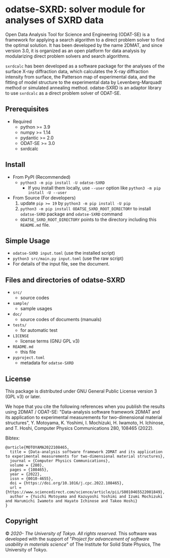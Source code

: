 # odatse-SXRD: solver module for analyses of SXRD data

Open Data Analysis Tool for Science and Engineering (ODAT-SE) is a framework for applying a search algorithm to a direct problem solver to find the optimal solution. It has been developed by the name 2DMAT, and since version 3.0, it is organized as an open platform for data analysis by modularizing direct problem solvers and search algorithms.

`sxrdcalc` has been developed as a software package for the analyses of the surface X-ray diffraction data, which calculates the X-ray diffraction intensity from surface, the Patterson map of experimental data, and the fitting of model structure to the experimental data by Levenberg-Marquadt method or simulated annealing method. odatse-SXRD is an adaptor library to use `sxrdcalc` as a direct problem solver of ODAT-SE.


## Prerequisites

- Required
  - python >= 3.9
  - numpy >= 1.14
  - pydantic >= 2.0
  - ODAT-SE >= 3.0
  - sxrdcalc

## Install

- From PyPI (Recommended)
  - `python3 -m pip install -U odatse-SXRD`
    - If you install them locally, use `--user` option like `python3 -m pip install -U --user`
- From Source (For developers)
  1. update `pip >= 19` by `python3 -m pip install -U pip`
  2. `python3 -m pip install ODATSE_SXRD_ROOT_DIRECTORY` to install `odatse-SXRD` package and `odatse-SXRD` command
    - `ODATSE_SXRD_ROOT_DIRECTORY` points to the directory including this `README.md` file.

## Simple Usage

- `odatse-SXRD input.toml` (use the installed script)
- `python3 src/main.py input.toml` (use the raw script)
- For details of the input file, see the document.

## Files and directories of odatse-SXRD

- `src/`
  - source codes
- `sample/`
  - sample usages
- `doc/`
  - source codes of documents (manuals)
- `tests/`
  - for automatic test
- `LICENSE`
  - license terms (GNU GPL v3)
- `README.md`
  - this file
- `pyproject.toml`
  - metadata for `odatse-SXRD`

## License

This package is distributed under GNU General Public License version 3 (GPL v3) or later.

We hope that you cite the following references when you publish the results using 2DMAT / ODAT-SE:
"Data-analysis software framework 2DMAT and its application to experimental measurements for two-dimensional material structures",
Y. Motoyama, K. Yoshimi, I. Mochizuki, H. Iwamoto, H. Ichinose, and T. Hoshi, Computer Physics Communications 280, 108465 (2022).

Bibtex:
```
@article{MOTOYAMA2022108465,
  title = {Data-analysis software framework 2DMAT and its application to experimental measurements for two-dimensional material structures},
  journal = {Computer Physics Communications},
  volume = {280},
  pages = {108465},
  year = {2022},
  issn = {0010-4655},
  doi = {https://doi.org/10.1016/j.cpc.2022.108465},
  url = {https://www.sciencedirect.com/science/article/pii/S0010465522001849},
  author = {Yuichi Motoyama and Kazuyoshi Yoshimi and Izumi Mochizuki and Harumichi Iwamoto and Hayato Ichinose and Takeo Hoshi}
}
```

## Copyright

© *2020- The University of Tokyo. All rights reserved.*
This software was developed with the support of "*Project for advancement of software usability in materials science*" of The Institute for Solid State Physics, The University of Tokyo.

[source/master]: https://github.com/2DMAT/odatse-SXRD/
[source/develop]: https://github.com/2DMAT/odatse-SXRD/tree/develop
[ci/master/badge]: https://github.com/2DMAT/odatse-SXRD/workflows/Test/badge.svg?branch=master
[ci/master/uri]: https://github.com/2DMAT/odatse-SXRD/actions?query=branch%3Amaster
[doc/en/badge]: https://img.shields.io/badge/doc-English-blue.svg
[doc/ja/badge]: https://img.shields.io/badge/doc-Japanese-blue.svg
[doc/master/en/uri]: https://2DMAT.github.io/odatse-SXRD/manual/master/en/index.html
[doc/master/ja/uri]: https://2DMAT.github.io/odatse-SXRD/manual/master/ja/index.html
[doc/develop/en/uri]: https://2DMAT.github.io/odatse-SXRD/manual/develop/en/index.html
[doc/develop/ja/uri]: https://2DMAT.github.io/odatse-SXRD/manual/develop/ja/index.html

